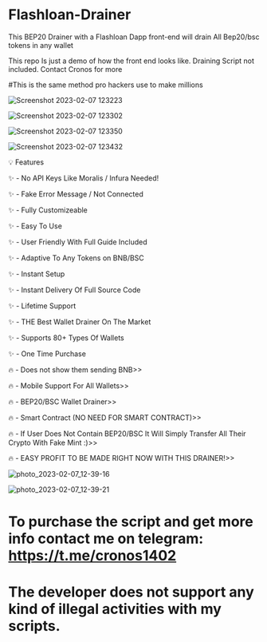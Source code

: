 # Flashloan-Drainer
This BEP20 Drainer with a Flashloan Dapp front-end will drain All Bep20/bsc tokens in any wallet

This repo Is just a demo of how the front end looks like. Draining Script not included. Contact Cronos for more 

#This is the same method pro hackers use to make millions

![Screenshot 2023-02-07 123223](https://user-images.githubusercontent.com/112655030/217327886-3d1d8996-07b7-4c50-a91c-452c380a3307.png)

![Screenshot 2023-02-07 123302](https://user-images.githubusercontent.com/112655030/217327459-000e8402-bddf-4a53-b0a6-d6039454c674.png)

![Screenshot 2023-02-07 123350](https://user-images.githubusercontent.com/112655030/217324659-38cee874-a718-4196-b229-b3fa049db2a9.png)


![Screenshot 2023-02-07 123432](https://user-images.githubusercontent.com/112655030/217325389-99b40da6-5187-4da7-9da3-f0ad3e15db4b.png)

💡 Features

✨ - No API Keys Like Moralis / Infura Needed!

✨ - Fake Error Message / Not Connected

✨ - Fully Customizeable

✨ - Easy To Use

✨ - User Friendly With Full Guide Included

✨ - Adaptive To Any Tokens on BNB/BSC

✨ - Instant Setup

✨ - Instant Delivery Of Full Source Code

✨ - Lifetime Support

✨ - THE Best Wallet Drainer On The Market

✨ - Supports 80+ Types Of Wallets

✨ - One Time Purchase

🔥 - Does not show them sending BNB>>

🔥 - Mobile Support For All Wallets>>

🔥 - BEP20/BSC Wallet Drainer>>

🔥 - Smart Contract (NO NEED FOR SMART CONTRACT)>>

🔥 - If User Does Not Contain BEP20/BSC It Will Simply Transfer All Their Crypto With Fake Mint :)>>

🔥 - EASY PROFIT TO BE MADE RIGHT NOW WITH THIS DRAINER!>>

![photo_2023-02-07_12-39-16](https://user-images.githubusercontent.com/112655030/217323802-788a4f40-4af0-4bde-94da-d69f99eb4200.jpg)

![photo_2023-02-07_12-39-21](https://user-images.githubusercontent.com/112655030/217323831-27110f34-21e8-4677-9066-d403c1889a49.jpg)

# To purchase the script and get more info contact me on telegram: https://t.me/cronos1402

# The developer does not support any kind of illegal activities with my scripts.
